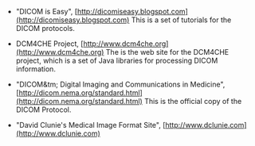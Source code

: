 * "DICOM is Easy", [http://dicomiseasy.blogspot.com](http://dicomiseasy.blogspot.com)  This is a set of tutorials for the DICOM protocols.

* DCM4CHE Project, [http://www.dcm4che.org](http://www.dcm4che.org)  The is the web site for the DCM4CHE project, which is a set of Java libraries for processing DICOM information.

* "DICOM&tm; Digital Imaging and Communications in Medicine", [http://dicom.nema.org/standard.html](http://dicom.nema.org/standard.html) This is the official copy of the DICOM Protocol.

* "David Clunie's Medical Image Format Site", [http://www.dclunie.com](http://www.dclunie.com)
